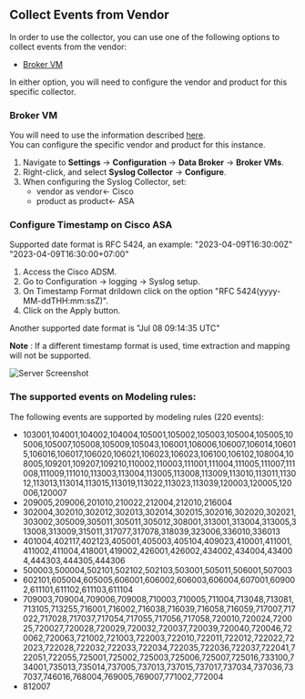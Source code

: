 ## Collect Events from Vendor

In order to use the collector, you can use one of the following options to collect events from the vendor:
 - [Broker VM](#broker-vm)

In either option, you will need to configure the vendor and product for this specific collector.
### Broker VM
You will need to use the information described [here](https://docs-cortex.paloaltonetworks.com/r/Cortex-XDR/Cortex-XDR-Pro-Administrator-Guide/Configure-the-Broker-VM).\
You can configure the specific vendor and product for this instance.
1. Navigate to **Settings** -> **Configuration** -> **Data Broker** -> **Broker VMs**. 
2. Right-click, and select **Syslog Collector** -> **Configure**.
3. When configuring the Syslog Collector, set:
   - vendor as vendor<- Cisco
   - product as product<- ASA

### Configure Timestamp on Cisco ASA
Supported date format is RFC 5424, an example: "2023-04-09T16:30:00Z" "2023-04-09T16:30:00+07:00"

1. Access the Cisco ADSM.
2. Go to Configuration -> logging -> Syslog setup.
3. On Timestamp Format drildown click on the option "RFC 5424(yyyy-MM-ddTHH:mm:ssZ)".
4. Click on the Apply button.

Another supported date format is "Jul 08 09:14:35 UTC"

**Note** : If a different timestamp format is used, time extraction and mapping will not be supported.

![Server Screenshot](../../doc_files/CiscoASDM_timestamp.png)


### The supported events on Modeling rules:
The following events are supported by modeling rules (220 events):
- 103001,104001,104002,104004,105001,105002,105003,105004,105005,105006,105007,105008,105009,105043,106001,106006,106007,106014,106015,106016,106017,106020,106021,106023,106023,106100,106102,108004,108005,109201,109207,109210,110002,110003,111001,111004,111005,111007,111008,111009,111010,113003,113004,113005,113008,113009,113010,113011,113012,113013,113014,113015,113019,113022,113023,113039,120003,120005,120006,120007
- 209005,209006,201010,210022,212004,212010,216004
- 302004,302010,302012,302013,302014,302015,302016,302020,302021,303002,305009,305011,305011,305012,308001,313001,313004,313005,313008,313009,315011,317077,317078,318039,323006,336010,336013
- 401004,402117,402123,405001,405003,405104,409023,410001,411001,411002,411004,418001,419002,426001,426002,434002,434004,434004,444303,444305,444306
- 500003,500004,502101,502102,502103,503001,505011,506001,507003
- 602101,605004,605005,606001,606002,606003,606004,607001,609002,611101,611102,611103,611104
- 709003,709004,709006,709008,710003,710005,711004,713048,713081,713105,713255,716001,716002,716038,716039,716058,716059,717007,717022,717028,717037,717054,717055,717056,717058,720010,720024,720025,720027,720028,720029,720032,720037,720039,720040,720046,720062,720063,721002,721003,722003,722010,722011,722012,722022,722023,722028,722032,722033,722034,722035,722036,722037,722041,722051,722055,725001,725002,725003,725006,725007,725016,733100,734001,735013,735014,737005,737013,737015,737017,737034,737036,737037,746016,768004,769005,769007,771002,772004
- 812007